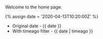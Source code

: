 ---
---

Welcome to the home page.

{% assign date = '2020-04-13T10:20:00Z' %}

- Original date - {{ date }}
- With timeago filter - {{ date | timeago }}
